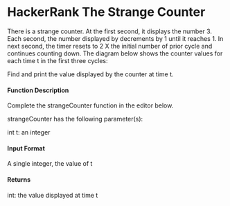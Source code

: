 # HackerRank The Strange Counter

There is a strange counter. At the first second, it displays the number 3. Each second, the number displayed by decrements by 1 until it reaches 1. In next second, the timer resets to 2 X the initial number of prior cycle and continues counting down. The diagram below shows the counter values for each time t in the first three cycles:


Find and print the value displayed by the counter at time t.

#### Function Description

Complete the strangeCounter function in the editor below.

strangeCounter has the following parameter(s):

int t: an integer


#### Input Format

A single integer, the value of t

#### Returns

int: the value displayed at time t
